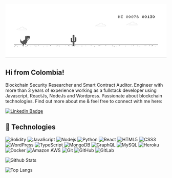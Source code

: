 [![](https://github.com/nicolasgarcia214/nicolasgarcia214/blob/main/dino.gif)](#)

## Hi from Colombia!

Blockchain Security Researcher and Smart Contract Auditor.
Engineer with more than 3 years of experience working as a fullstack developer using Javascript, ReactJs, NodeJs and Wordpress. Passionate about blockchain technologies. Find out more about me & feel free to connect with me here:

[![Linkedin Badge](https://img.shields.io/badge/-nicolasgarcia214-blue?style=flat-square&logo=Linkedin&logoColor=white&link=https://www.linkedin.com/in/nicolasgarcia214/)](https://www.linkedin.com/in/nicolasgarcia214/)

## 🏁 Technologies

![Solidity](https://img.shields.io/badge/-Solidity-black?style=flat-square&logo=ethereum)
![JavaScript](https://img.shields.io/badge/-JavaScript-black?style=flat-square&logo=javascript)
![Nodejs](https://img.shields.io/badge/-Nodejs-black?style=flat-square&logo=Node.js)
![Python](https://img.shields.io/badge/-Python-black?style=flat-square&logo=Python)
![React](https://img.shields.io/badge/-React-black?style=flat-square&logo=react)
![HTML5](https://img.shields.io/badge/-HTML5-E34F26?style=flat-square&logo=html5&logoColor=white)
![CSS3](https://img.shields.io/badge/-CSS3-1572B6?style=flat-square&logo=css3)
![WordPress](https://img.shields.io/badge/-WordPress-21759B?style=flat-square&logo=wordpress)
![TypeScript](https://img.shields.io/badge/-TypeScript-007ACC?style=flat-square&logo=typescript)
![MongoDB](https://img.shields.io/badge/-MongoDB-black?style=flat-square&logo=mongodb)
![GraphQL](https://img.shields.io/badge/-GraphQL-E10098?style=flat-square&logo=graphql)
![MySQL](https://img.shields.io/badge/-MySQL-black?style=flat-square&logo=mysql)
![Heroku](https://img.shields.io/badge/-Heroku-430098?style=flat-square&logo=heroku)
![Docker](https://img.shields.io/badge/-Docker-black?style=flat-square&logo=docker)
![Amazon AWS](https://img.shields.io/badge/Amazon%20AWS-232F3E?style=flat-square&logo=amazon-aws)
![Git](https://img.shields.io/badge/-Git-black?style=flat-square&logo=git)
![GitHub](https://img.shields.io/badge/-GitHub-181717?style=flat-square&logo=github)
![GitLab](https://img.shields.io/badge/-GitLab-FCA121?style=flat-square&logo=gitlab)

![Github Stats](https://github-readme-stats.vercel.app/api?username=nicolasgarcia214&count_private=true&show_icons=true&include_all_commits=true)

![Top Langs](https://github-readme-stats.vercel.app/api/top-langs/?username=nicolasgarcia214&hide=TeX&layout=compact)
